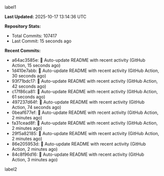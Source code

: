 
label1 
<!-- ACTIVITY_START -->
**Last Updated:** 2025-10-17 13:14:36 UTC

**Repository Stats:**
- Total Commits: 107417
- Last Commit: 15 seconds ago

**Recent Commits:**
- a64ac3585e: 🤖 Auto-update README with recent activity (GitHub Action, 15 seconds ago)
- 1d410e7abb: 🤖 Auto-update README with recent activity (GitHub Action, 30 seconds ago)
- 93f71bdc17: 🤖 Auto-update README with recent activity (GitHub Action, 42 seconds ago)
- c17f86ca81: 🤖 Auto-update README with recent activity (GitHub Action, 61 seconds ago)
- 497237d64f: 🤖 Auto-update README with recent activity (GitHub Action, 74 seconds ago)
- 0beaf677ef: 🤖 Auto-update README with recent activity (GitHub Action, 2 minutes ago)
- fa31cead8f: 🤖 Auto-update README with recent activity (GitHub Action, 2 minutes ago)
- 29f5a82185: 🤖 Auto-update README with recent activity (GitHub Action, 2 minutes ago)
- 86e205953d: 🤖 Auto-update README with recent activity (GitHub Action, 2 minutes ago)
- 84c8f96d16: 🤖 Auto-update README with recent activity (GitHub Action, 3 minutes ago)
<!-- ACTIVITY_END -->

label2
